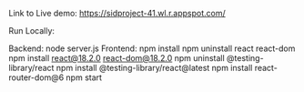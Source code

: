 Link to Live demo: https://sidproject-41.wl.r.appspot.com/


Run Locally:

Backend: node server.js
Frontend:
npm install
npm uninstall react react-dom
npm install react@18.2.0 react-dom@18.2.0
npm uninstall @testing-library/react
npm install @testing-library/react@latest
npm install react-router-dom@6
npm start
